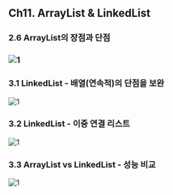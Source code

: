 ## Ch11. ArrayList & LinkedList

### 2.6 ArrayList의 장점과 단점

### ![1](C:\Users\IBK\Desktop\Java\200212_배열_링크드리스트\capture\1.PNG) 



### 3.1 LinkedList - 배열(연속적)의 단점을 보완

![1](C:\Users\IBK\Desktop\Java\200212_배열_링크드리스트\capture\2.PNG)



### 3.2 LinkedList - 이중 연결 리스트

![1](C:\Users\IBK\Desktop\Java\200212_배열_링크드리스트\capture\3.PNG)



### 3.3 ArrayList vs LinkedList - 성능 비교

![1](C:\Users\IBK\Desktop\Java\200212_배열_링크드리스트\capture\4.PNG)



